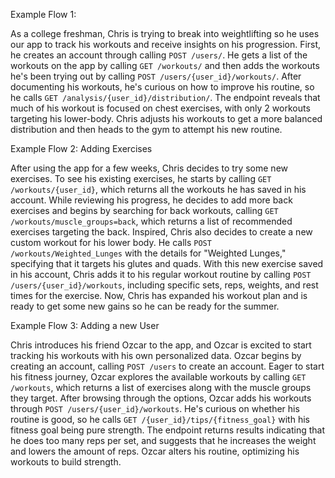 Example Flow 1: 

As a college freshman, Chris is trying to break into weightlifting so he uses our app to track his workouts and receive insights on his progression. First, he creates an account through calling `POST /users/`. He gets a list of the workouts on the app by calling `GET /workouts/` and then adds the workouts he's been trying out by calling `POST /users/{user_id}/workouts/`. After documenting his workouts, he's curious on how to improve his routine, so he calls `GET /analysis/{user_id}/distribution/`. The endpoint reveals that much of his workout is focused on chest exercises, with only 2 workouts targeting his lower-body. Chris adjusts his workouts to get a more balanced distribution and then heads to the gym to attempt his new routine.

Example Flow 2: Adding Exercises

After using the app for a few weeks, Chris decides to try some new exercises. To see his existing exercises, he starts by calling `GET /workouts/{user_id}`, which returns all the workouts he has saved in his account. While reviewing his progress, he decides to add more back exercises and begins by searching for back workouts, calling `GET /workouts/muscle_groups=back`, which returns a list of recommended exercises targeting the back. Inspired, Chris also decides to create a new custom workout for his lower body. He calls `POST /workouts/Weighted_Lunges` with the details for "Weighted Lunges," specifying that it targets his glutes and quads. With this new exercise saved in his account, Chris adds it to his regular workout routine by calling `POST /users/{user_id}/workouts`, including specific sets, reps, weights, and rest times for the exercise. Now, Chris has expanded his workout plan and is ready to get some new gains so he can be ready for the summer.

Example Flow 3: Adding a new User

 Chris introduces his friend Ozcar to the app, and Ozcar is excited to start tracking his workouts with his own personalized data. Ozcar begins by creating an account, calling `POST /users` to create an account. Eager to start his fitness journey, Ozcar explores the available workouts by calling `GET /workouts`, which returns a list of exercises along with the muscle groups they target. After browsing through the options, Ozcar adds his workouts through `POST /users/{user_id}/workouts`. He's curious on whether his routine is good, so he calls `GET /{user_id}/tips/{fitness_goal}` with his fitness goal being pure strength. The endpoint returns results indicating that he does too many reps per set, and suggests that he increases the weight and lowers the amount of reps. Ozcar alters his routine, optimizing his workouts to build strength.


